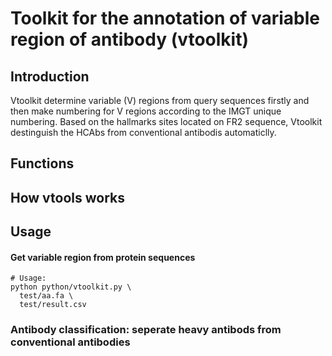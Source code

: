 # Toolkit for the annotation of variable region of antibody (vtoolkit)

## Introduction

Vtoolkit determine variable (V) regions from query sequences firstly and then make numbering for V regions according to the IMGT unique numbering.  Based on the hallmarks sites located on FR2 sequence, Vtoolkit destinguish the HCAbs from conventional antibodis automaticlly.


## Functions



## How vtools works



## Usage

#### Get variable region from protein sequences

```shell
# Usage: 
python python/vtoolkit.py \
  test/aa.fa \
  test/result.csv 

```

### Antibody classification: seperate heavy antibods from conventional antibodies

